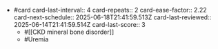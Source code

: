 - #card
  card-last-interval:: 4
  card-repeats:: 2
  card-ease-factor:: 2.22
  card-next-schedule:: 2025-06-18T21:41:59.513Z
  card-last-reviewed:: 2025-06-14T21:41:59.514Z
  card-last-score:: 3
	- #[[CKD mineral bone disorder]]
	- #Uremia